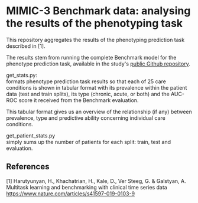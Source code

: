 # MIMIC-3 Benchmark data: analysing the results of the phenotyping task

This repository aggregates the results of the phenotyping prediction task described in [1]. 

The results stem from running the complete Benchmark model for the phenotype prediction task, 
available in the study's [public Github repository](https://github.com/YerevaNN/mimic3-benchmarks).

get_stats.py:
<br>formats phenotype prediction task results so that each of 25 care conditions
is shown in tabular format with its prevalence within the patient data (test and train splits), 
its type (chronic, acute, or both) and the AUC-ROC score it received from the Benchmark evaluation. 

This tabular format gives us an overview of the relationship (if any) between prevalence, type and 
predictive ability concerning individual care conditions.

get_patient_stats.py
<br>simply sums up the number of patients for each split: train, test and evaluation.

## References

[1] Harutyunyan, H., Khachatrian, H., Kale, D., Ver Steeg, G. & Galstyan, A. 
<br>Multitask learning and benchmarking with clinical time series data
<br>https://www.nature.com/articles/s41597-019-0103-9